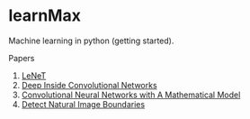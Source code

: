 # learnMax
Machine learning in python (getting started).
<p>
<h>Papers</h>
<ol>
  <li><a href="http://yann.lecun.com/exdb/publis/pdf/lecun-01a.pdf">LeNeT</a></li>
  <li><a href="https://arxiv.org/pdf/1312.6034.pdf">Deep Inside Convolutional Networks</a></li>
  <li><a href="https://arxiv.org/pdf/1609.04112.pdf">Convolutional Neural Networks with A Mathematical Model</a></li>
  <li><a href="https://www2.eecs.berkeley.edu/Research/Projects/CS/vision/grouping/papers/mfm-pami-boundary.pdf">Detect Natural Image Boundaries</a></li>
</ol>
</p>
